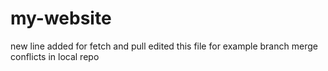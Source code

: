 # my-website
new line added for fetch and pull
edited this file for example branch
merge conflicts in local repo 
